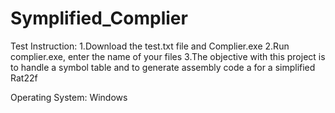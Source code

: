 # Symplified_Complier
Test Instruction:
1.Download the test.txt file and Complier.exe
2.Run complier.exe, enter the name of your files
3.The objective with this project is to handle a symbol table and to generate assembly code a for a simplified Rat22f

Operating System: Windows



